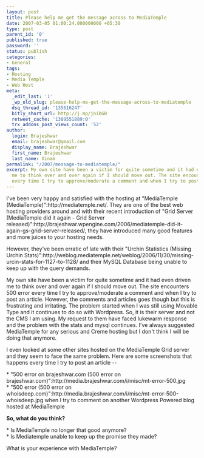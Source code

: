 ```yaml
---
layout: post
title: Please help me get the message across to MediaTemple
date: 2007-03-05 01:00:24.000000000 +05:30
type: post
parent_id: '0'
published: true
password: ''
status: publish
categories:
- General
tags:
- Hosting
- Media Temple
- Web Host
meta:
  _edit_last: '1'
  _wp_old_slug: please-help-me-get-the-message-across-to-mediatemple
  dsq_thread_id: '135616247'
  bitly_short_url: http://j.mp/jnibGB
  retweet_cache: '1309551889:0'
  trx_addons_post_views_count: '52'
author:
  login: Brajeshwar
  email: brajeshwar@gmail.com
  display_name: Brajeshwar
  first_name: Brajeshwar
  last_name: Oinam
permalink: "/2007/message-to-mediatemple/"
excerpt: My own site have been a victim for quite sometime and it had even driven
  me to think over and over again if I should move out. The site encounters 500 error
  every time I try to approve/moderate a comment and when I try to post an article.
---
```

<p>I've been very happy and satisfied with the hosting at "MediaTemple (MediaTemple)":http://mediatemple.net/. They are one of the best web hosting providers around and with their recent introduction of "Grid Server (MediaTemple did it again - Grid Server released)":http://brajeshwar.wpengine.com/2006/mediatemple-did-it-again-gs-grid-server-released/, they have introduced many good features and more juices to your hosting needs.</p>
<p>However, they've been erratic of late with their "Urchin Statistics (Missing Urchin Stats)":http://weblog.mediatemple.net/weblog/2006/11/30/missing-urcin-stats-for-1127-to-1128/ and their MySQL Database being unable to keep up with the query demands.</p>
<p><!--more--></p>
<p>My own site have been a victim for quite sometime and it had even driven me to think over and over again if I should move out. The site encounters 500 error every time I try to approve/moderate a comment and when I try to post an article. However, the comments and articles goes though but this is frustrating and irritating. The problem started  when I was still using Movable Type and it continues to do so with Wordpress. So, it is their server and not the CMS I am using. My request to them have faced lukewarm response and the problem with the stats and mysql continues. I've always suggested MediaTemple for any serious and Creme hosting but I don't think I will be doing that anymore.</p>
<p>I even looked at some other sites hosted on the MediaTemple Grid server and they seem to face the same problem. Here are some screenshots that happens every time I try to post an article --</p>
<p>* "500 error on brajeshwar.com (500 error on brajeshwar.com)":http://media.brajeshwar.com/i/misc/mt-error-500.jpg<br />
* "500 error (500 error on whoisdeep.com)":http://media.brajeshwar.com/i/misc/mt-error-500-whoisdeep.jpg when I try to comment on another Wordpress Powered blog hosted at MediaTemple</p>
<p><strong>So, what do you think?</strong></p>
<p>* Is MediaTemple no longer that good anymore?<br />
* Is Mediatemple unable to keep up the promise they made?</p>
<p>What is your experience with MediaTemple?</p>

